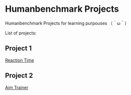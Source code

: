 # Humanbenchmark Projects

Humanbenchmark Projects for learning purpouses （＾ω＾）

List of projects:

## Project 1
[Reaction Time](https://github.com/SaintLaurel/Humanbenchmark-Projects/tree/main/1.%20Reaction%20Time)

## Project 2
[Aim Trainer](https://github.com/SaintLaurel/Humanbenchmark-Projects/tree/main/2.%20Aim%20Trainer)
